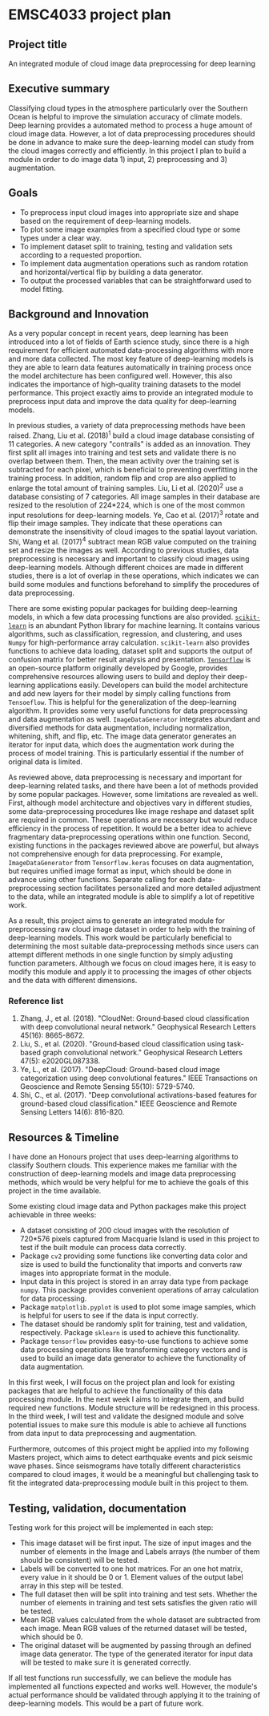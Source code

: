 # EMSC4033 project plan

## Project title

An integrated module of cloud image data preprocessing for deep learning

## Executive summary

Classifying cloud types in the atmosphere particularly over the Southern Ocean is helpful to improve the simulation accuracy of climate models. Deep learning provides a automated method to process a huge amount of cloud image data. However, a lot of data preprocessing procedures should be done in advance to make sure the deep-learning model can study from the cloud images correctly and efficiently. In this project I plan to build a module in order to do image data 1) input, 2) preprocessing and 3) augmentation.

## Goals

- To preprocess input cloud images into appropriate size and shape based on the requirement of deep-learning models.
- To plot some image examples from a specified cloud type or some types under a clear way.
- To implement dataset split to training, testing and validation sets according to a requested proportion.
- To implement data augmentation operations such as random rotation and horizontal/vertical flip by building a data generator.
- To output the processed variables that can be straightforward used to model fitting.

## Background and Innovation  

As a very popular concept in recent years, deep learning has been introduced into a lot of fields of Earth science study, since there is a high requirement for efficient automated data-processing algorithms with more and more data collected. The most key feature of deep-learning models is they are able to learn data features automatically in training process once the model architecture has been configured well. However, this also indicates the importance of high-quality training datasets to the model performance. This project exactly aims to provide an integrated module to preprocess input data and improve the data quality for deep-learning models.  
  
In previous studies, a variety of data preprocessing methods have been raised. Zhang, Liu et al. (2018)<sup>1</sup> build a cloud image database consisting of 11 categories. A new category "contrails" is added as an innovation. They first split all images into training and test sets and validate there is no overlap between them. Then, the mean activity over the training set is subtracted for each pixel, which is beneficial to preventing overfitting in the training process. In addition, random flip and crop are also applied to enlarge the total amount of training samples. Liu, Li et al. (2020)<sup>2</sup> use a database consisting of 7 categories. All image samples in their database are resized to the resolution of 224\*224, which is one of the most common input resolutions for deep-learning models. Ye, Cao et al. (2017)<sup>3</sup> rotate and flip their image samples. They indicate that these operations can demonstrate the insensitivity of cloud images to the spatial layout variation. Shi, Wang et al. (2017)<sup>4</sup> subtract mean RGB value computed on the training set and resize the images as well. According to previous studies, data preprocessing is necessary and important to classify cloud images using deep-learning models. Although different choices are made in different studies, there is a lot of overlap in these operations, which indicates we can build some modules and functions beforehand to simplify the procedures of data preprocessing. 
  
There are some existing popular packages for building deep-learning models, in which a few data processing functions are also provided. [`scikit-learn`](https://scikit-learn.org) is an abundant Python library for machine learning. It contains various algorithms, such as classification, regression, and clustering, and uses `Numpy` for high-performance array calculation. `scikit-learn` also provides functions to achieve data loading, dataset split and supports the output of confusion matrix for better result analysis and presentation. [`Tensorflow`](https://www.tensorflow.org) is an open-source platform originally developed by Google, provides comprehensive resources allowing users to build and deploy their deep-learning applications easily. Developers can build the model architecture and add new layers for their model by simply calling functions from `Tensoeflow`. This is helpful for the generalization of the deep-learning algorithm. It provides some very useful functions for data preprocessing and data augmentation as well. `ImageDataGenerator` integrates abundant and diversified methods for data augmentation, including normalization, whitening, shift, and flip, etc. The image data generator generates an iterator for input data, which does the augmentation work during the process of model training. This is particularly essential if the number of original data is limited.

As reviewed above, data preprocessing is necessary and important for deep-learning related tasks, and there have been a lot of methods provided by some popular packages. However, some limitations are revealed as well. First, although model architecture and objectives 
vary in different studies, some data-preprocessing procedures like image reshape and dataset split are required in common. These operations are necessary but would reduce efficiency in the process of repetition. It would be a better idea to achieve fragmentary data-preprocessing operations within one function. Second, existing functions in the packages reviewed above are powerful, but always not comprehensive enough for data preprocessing. For example, `ImageDataGenerator` from `Tensorflow.keras` focuses on data augmentation, but requires unified image format as input, which should be done in advance using other functions. Separate calling for each data-preprocessing section facilitates personalized and more detailed adjustment to the data, while an integrated module is able to simplify a lot of repetitive work.  
  
As a result, this project aims to generate an integrated module for preprocessing raw cloud image dataset in order to help with the training of deep-learning models. This work would be particularly beneficial to determining the most suitable data-preprocessing methods since users can attempt different methods in one single function by simply adjusting function parameters. Although we focus on cloud images here, it is easy to modify this module and apply it to processing the images of other objects and the data with different dimensions.  
  
### Reference list  

1. Zhang, J., et al. (2018). "CloudNet: Ground‐based cloud classification with deep convolutional neural network." Geophysical Research Letters 45(16): 8665-8672.
2. Liu, S., et al. (2020). "Ground‐based cloud classification using task‐based graph convolutional network." Geophysical Research Letters 47(5): e2020GL087338.
3. Ye, L., et al. (2017). "DeepCloud: Ground-based cloud image categorization using deep convolutional features." IEEE Transactions on Geoscience and Remote Sensing 55(10): 5729-5740.
4. Shi, C., et al. (2017). "Deep convolutional activations-based features for ground-based cloud classification." IEEE Geoscience and Remote Sensing Letters 14(6): 816-820.

## Resources & Timeline

I have done an Honours project that uses deep-learning algorithms to classify Southern clouds. This experience makes me familiar with the construction of deep-learning models and image data preprocessing methods, which would be very helpful for me to achieve the goals of this project in the time available.  

Some existing cloud image data and Python packages make this project achievable in three weeks:  

  - A dataset consisting of 200 cloud images with the resolution of 720\*576 pixels captured from Macquarie Island is used in this project to test if the built module can process data correctly.
  - Package `cv2` providing some functions like converting data color and size is used to build the functionality that imports and converts raw images into appropriate format in the module.
  - Input data in this project is stored in an array data type from package `numpy`. This package provides convenient operations of array calculation for data processing.
  - Package `matplotlib.pyplot` is used to plot some image samples, which is helpful for users to see if the data is input correctly.
  - The dataset should be randomly split for training, test and validation, respectively. Package `sklearn` is used to achieve this functionality.
  - Package `tensorflow` provides easy-to-use functions to achieve some data processing operations like transforming category vectors and is used to build an image data generator to achieve the functionality of data augmentation.

In this first week, I will focus on the project plan and look for existing packages that are helpful to achieve the functionality of this data processing module. In the next week I aims to integrate them, and build required new functions. Module structure will be redesigned in this process. In the third week, I will test and validate the designed module and solve potential issues to make sure this module is able to achieve all functions from data input to data preprocessing and augmentation.  

Furthermore, outcomes of this project might be applied into my following Masters project, which aims to detect earthquake events and pick seismic wave phases. Since seismograms have totally different characteristics compared to cloud images, it would be a meaningful but challenging task to fit the integrated data-preprocessing module built in this project to them.

## Testing, validation, documentation

Testing work for this project will be implemented in each step:

  - This image dataset will be first input. The size of input images and the number of elements in the Image and Labels arrays (the number of them should be consistent) will be tested.
  - Labels will be converted to one hot matrices. For an one hot matrix, every value in it should be 0 or 1. Element values of the output label array in this step will be tested.
  - The full dataset then will be split into training and test sets. Whether the number of elements in training and test sets satisfies the given ratio will be tested.
  - Mean RGB values calculated from the whole dataset are subtracted from each image. Mean RGB values of the returned dataset will be tested, which should be 0.
  - The original dataset will be augmented by passing through an defined image data generator. The type of the generated iterator for input data will be tested to make sure it is generated correctly.

If all test functions run successfully, we can believe the module has implemented all functions expected and works well. However, the module's actual performance should be validated through applying it to the training of deep-learning models. This would be a part of future work.

